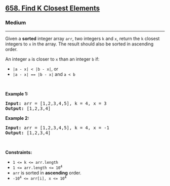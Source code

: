 <h2><a href="https://leetcode.com/problems/find-k-closest-elements/">658. Find K Closest Elements</a></h2><h3>Medium</h3><hr><div><p>Given a <strong>sorted</strong> integer array <code>arr</code>, two integers <code>k</code> and <code>x</code>, return the <code>k</code> closest integers to <code>x</code> in the array. The result should also be sorted in ascending order.</p>

<p>An integer <code>a</code> is closer to <code>x</code> than an integer <code>b</code> if:</p>

<ul>
	<li><code>|a - x| &lt; |b - x|</code>, or</li>
	<li><code>|a - x| == |b - x|</code> and <code>a &lt; b</code></li>
</ul>

<p>&nbsp;</p>
<p><strong>Example 1:</strong></p>
<pre><strong>Input:</strong> arr = [1,2,3,4,5], k = 4, x = 3
<strong>Output:</strong> [1,2,3,4]
</pre><p><strong>Example 2:</strong></p>
<pre><strong>Input:</strong> arr = [1,2,3,4,5], k = 4, x = -1
<strong>Output:</strong> [1,2,3,4]
</pre>
<p>&nbsp;</p>
<p><strong>Constraints:</strong></p>

<ul>
	<li><code>1 &lt;= k &lt;= arr.length</code></li>
	<li><code>1 &lt;= arr.length &lt;= 10<sup style="">4</sup></code></li>
	<li><code>arr</code> is sorted in <strong>ascending</strong> order.</li>
	<li><code>-10<sup style="">4</sup> &lt;= arr[i], x &lt;= 10<sup style="">4</sup></code></li>
</ul>
</div>